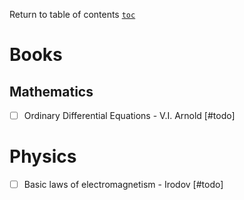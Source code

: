 Return to table of contents [`toc`](https://jcmariscal.github.io/misc-notes/)

# Books

## Mathematics

- [ ] Ordinary Differential Equations - V.I. Arnold [#todo]

# Physics

- [ ] Basic laws of electromagnetism - Irodov [#todo]
